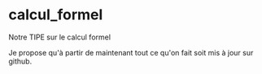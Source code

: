 # calcul_formel
Notre TIPE sur le calcul formel

Je propose qu'à partir de maintenant tout ce qu'on fait soit mis à jour sur github. 
